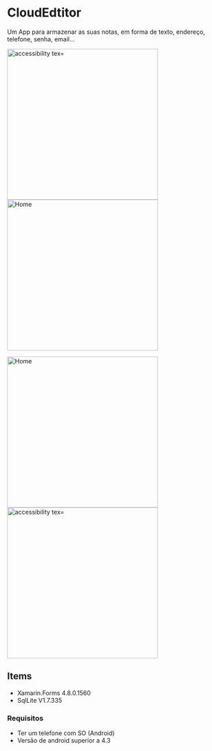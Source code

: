 # CloudEdtitor
Um App para armazenar as suas notas, em forma de texto, endereço, telefone, senha, email...

<p>
    <img src="https://user-images.githubusercontent.com/57480551/98097518-69d94200-1e8d-11eb-8494-16f499bfa555.png" width="350" alt="accessibility tex="Location">
  <img src="https://user-images.githubusercontent.com/57480551/98097534-6e9df600-1e8d-11eb-907e-481c29d80903.png" width="350" title="Home">
</p>

<p>
  <img src="https://user-images.githubusercontent.com/57480551/98097523-6c3b9c00-1e8d-11eb-9d49-cd476dae11fe.png" width="350" title="Home">
  <img src="https://user-images.githubusercontent.com/57480551/98097528-6d6cc900-1e8d-11eb-8a40-a52858e99b28.png" width="350" alt="accessibility tex="Location">
</p>

## Items 

  - Xamarin.Forms 4.8.0.1560
  - SqlLite V1.7.335

### Requisitos
- Ter um telefone com SO (Android) 
- Versão de android superior a 4.3
